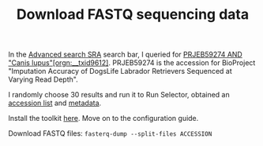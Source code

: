 <header>

# Download FASTQ sequencing data

</header>

In the [Advanced search SRA](https://www.ncbi.nlm.nih.gov/sra/docs/srasearch) search bar, I queried for [PRJEB59274 AND "Canis lupus"[orgn:__txid9612]](https://www.ncbi.nlm.nih.gov/sra/?term=PRJEB59274+AND+%22Canis+lupus%22%5Borgn%3A__txid9612%5D). PRJEB59274 is the accession for BioProject "Imputation Accuracy of DogsLife Labrador Retrievers Sequenced at Varying Read Depth".

I randomly choose 30 results and run it to Run Selector, obtained an [accession list](SRR_Acc_List.txt) and [metadata](SraRunTable.csv).

Install the toolkit [here](https://github.com/ncbi/sra-tools/wiki/02.-Installing-SRA-Toolkit). Move on to the configuration guide.

Download FASTQ files:
`fasterq-dump --split-files ACCESSION`
